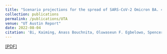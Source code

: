 ```yaml
---
title: "Scenario projections for the spread of SARS-CoV-2 Omicron BA. 4 and BA. 5 subvariants in the US and Texas"
collection: publications
permalink: /publications/UTA
venue: "UT Austin Report"
date: 2022-08-04
citation: 'Bi, Kaiming, Anass Bouchnita, Oluwaseun F. Egbelowo, Spencer Fox, Michael Lachmann, and Lauren Ancel Meyers. "Scenario projections for the spread of SARS-CoV-2 Omicron BA. 4 and BA. 5 subvariants in the US and Texas." (2022).'
---
```

[[PDF]](https://covid-19.tacc.utexas.edu/media/filer_public/c9/d1/c9d1f3a1-2042-4938-adde-c16613c5748f/omicron_variant_projections_-_august_2022_-_ut.pdf)
